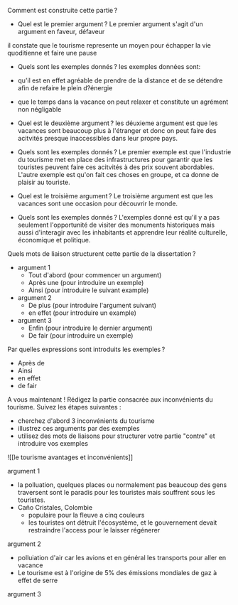 Comment est construite cette partie ? 

 

- Quel est le premier argument ? 
Le premier argument s'agit d'un argument en faveur, défaveur

il constate que le tourisme represente un moyen pour échapper la vie quoditienne et faire une pause
 

- Quels sont les exemples donnés ? 
les exemples données sont:
- qu'il est en effet agréable de prendre de la distance et de se détendre afin de refaire le plein d?énergie
- que le temps dans la vacance on peut relaxer et constitute un agrément non négligable
 
- Quel est le deuxième argument ? 
les déuxieme argument est que les vacances sont beaucoup plus à l'étranger et donc on peut faire des acitvités presque inaccessibles dans leur propre pays.
 

- Quels sont les exemples donnés ? 
Le premier exemple est que l'industrie du tourisme met en place des infrastructures pour garantir que les touristes peuvent faire ces acitvités à des prix souvent abordables.
L'autre exemple est qu'on fait ces choses en groupe, et ca donne de plaisir au touriste.

- Quel est le troisième argument ? 
Le troisième argument est que les vacances sont une occasion pour découvrir le monde. 


- Quels sont les exemples donnés ? 
L'exemples donné est qu'il y a pas seulement l'opportunité de visiter des monuments historiques mais aussi d'interagir avec les inhabitants et apprendre leur réalité culturelle, économique et politique.

Quels mots de liaison structurent cette partie de la dissertation ? 
- argument 1
	- Tout d'abord (pour commencer un argument)
	- Après une (pour introduire un exemple)
	- Ainsi (pour introduire le suivant example)
- argument 2
	- De plus (pour introduire l'argument suivant)
	- en effet (pour introduire un example)
- argument 3
	- Enfin (pour introduire le dernier argument)
	- De fair (pour introduire un exemple)


Par quelles expressions sont introduits les exemples ?  
- Après de
- Ainsi
- en effet
- de fair




A vous maintenant ! Rédigez la partie consacrée aux inconvénients du tourisme. Suivez les étapes suivantes :
- cherchez d'abord 3 inconvénients du tourisme
- illustrez ces arguments par des exemples
- utilisez des mots de liaisons pour structurer votre partie "contre" et introduire vos exemples

![[le tourisme avantages et inconvénients]]

argument 1
- la polluation, quelques places ou normalement pas beaucoup des gens traversent sont le paradis pour les touristes mais souffrent sous les touristes.
- Caño Cristales, Colombie
	- populaire pour la fleuve a cinq couleurs
	- les touristes ont  détruit l'écosystème, et le gouvernement devait restraindre l'access pour le laisser régénerer

argument 2
- polluiation d'air car les avions et en général les transports pour aller en vacance  
- Le tourisme est à l'origine de 5% des émissions mondiales de gaz à effet de serre

argument 3

